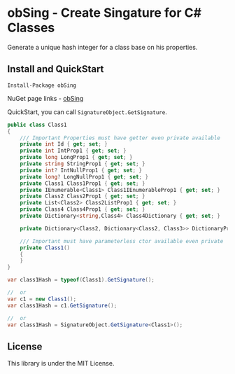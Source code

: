 obSing - Create Singature for C# Classes 
===

Generate a unique hash integer for a class base on his properties.

Install and QuickStart
---

```
Install-Package obSing
```

NuGet page links - [obSing](https://www.nuget.org/packages/obSing/)

QuickStart, you can call `SignatureObject.GetSignature`.

```csharp
public class Class1
{
    /// Important Properties must have getter even private available
    private int Id { get; set; }
    private int IntProp1 { get; set; }
    private long LongProp1 { get; set; }
    private string StringProp1 { get; set; }
    private int? IntNullProp1 { get; set; }
    private long? LongNullProp1 { get; set; }
    private Class1 Class1Prop1 { get; set; }
    private IEnumerable<Class1> Class1IEnumerableProp1 { get; set; }
    private Class2 Class2Prop1 { get; set; }
    private List<Class2> Class2ListProp1 { get; set; }
    private Class4 Class4Prop1 { get; set; }
    private Dictionary<string,Class4> Class4Dictionary { get; set; }

    private Dictionary<Class2, Dictionary<Class2, Class3>> DictionaryProp1 { get; set; }

    /// Important must have parameterless ctor available even private
    private Class1() 
    {
    }
}

var class1Hash = typeof(Class1).GetSignature();

//  or
var c1 = new Class1();
var class1Hash = c1.GetSignature();

//  or
var class1Hash = SignatureObject.GetSignature<Class1>();
```

License
---
This library is under the MIT License.
